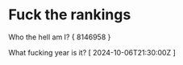 # Fuck the rankings

Who the hell am I?
{ 8146958 }

What fucking year is it?
[ 2024-10-06T21:30:00Z ]
